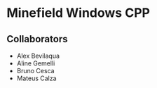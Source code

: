 # Minefield Windows CPP

## Collaborators

 * Alex Bevilaqua
 * Aline Gemelli
 * Bruno Cesca
 * Mateus Calza
